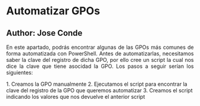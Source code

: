 # Automatizar GPOs
## Author: Jose Conde 

<p style="text-align: justify;">En este apartado, podrás encontrar algunas de las GPOs más comunes de forma automatizada con PowerShell. Antes de automatizarlas, necesitamos saber la clave del registro de dicha GPO, por ello cree un script la cual nos dice la clave que tiene asocidad la GPO. Los pasos a seguir serían los siguientes: </p>
1. Creamos la GPO manualmente
2. Ejecutamos el script para encontrar la clave del registro de la GPO que queremos automatizar
3. Creamos el script indicando los valores que nos devuelve el anterior script


